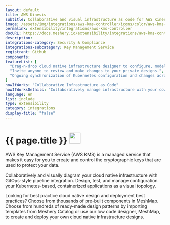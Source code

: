 ```yaml
---
layout: default
title: AWS Kinesis
subtitle: Collaborative and visual infrastructure as code for AWS Kinesis
image: /assets/img/integrations/aws-kms-controller/icons/color/aws-kms-controller-color.svg
permalink: extensibility/integrations/aws-kms-controller
docURL: https://docs.meshery.io/extensibility/integrations/aws-kms-controller
description: 
integrations-category: Security & Compliance
integrations-subcategory: Key Management Service
registrant: Github
components: 
featureList: [
  "Drag-n-drop cloud native infrastructure designer to configure, model, and deploy your workloads.",
  "Invite anyone to review and make changes to your private designs.",
  "Ongoing synchronization of Kubernetes configuration and changes across any number of clusters."
]
howItWorks: "Collaborative Infrastructure as Code"
howItWorksDetails: "Collaboratively manage infrastructure with your coworkers synchronously sharing the same designs."
language: en
list: include
type: extensibility
category: integrations
display-title: "false"
---
```

<h1>{{ page.title }} <img src="{{ page.image }}" style="width: 35px; height: 35px;" /></h1>

<p>
AWS Key Management Service (AWS KMS) is a managed service that makes it easy for you to create and control the cryptographic keys that are used to protect your data.
</p>
<p>
    Collaboratively and visually diagram your cloud native infrastructure with GitOps-style pipeline integration. Design, test, and manage configuration your Kubernetes-based, containerized applications as a visual topology.
</p>
<p>
    Looking for best practice cloud native design and deployment best practices? Choose from thousands of pre-built components in MeshMap. Choose from hundreds of ready-made design patterns by importing templates from Meshery Catalog or use our low code designer, MeshMap, to create and deploy your own cloud native infrastructure designs.
</p>
